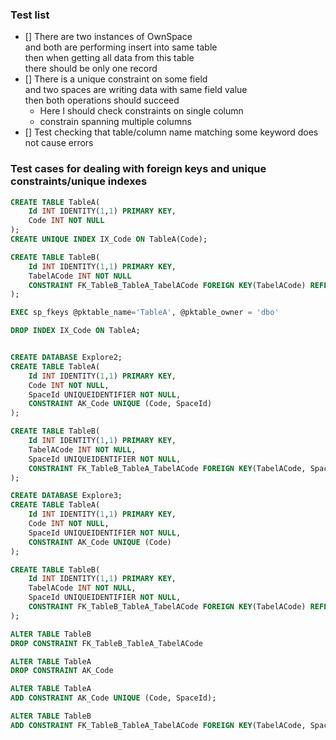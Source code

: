 ﻿### Test list
 - [] There are two instances of OwnSpace\
and both are performing insert into same table\
then when getting all data from this table\
there should be only one record
 - [] There is a unique constraint on some field\
and two spaces are writing data with same field value\
then both operations should succeed
    - Here I should check constraints on single column
    - constrain spanning multiple columns
 - [] Test checking that table/column name matching some keyword does not cause errors


### Test cases for dealing with foreign keys and unique constraints/unique indexes

```sql
CREATE TABLE TableA(
    Id INT IDENTITY(1,1) PRIMARY KEY,
    Code INT NOT NULL    
);
CREATE UNIQUE INDEX IX_Code ON TableA(Code);

CREATE TABLE TableB(
    Id INT IDENTITY(1,1) PRIMARY KEY,
    TabelACode INT NOT NULL
    CONSTRAINT FK_TableB_TableA_TabelACode FOREIGN KEY(TabelACode) REFERENCES TableA(Code)
);

EXEC sp_fkeys @pktable_name='TableA', @pktable_owner = 'dbo'

DROP INDEX IX_Code ON TableA;


CREATE DATABASE Explore2;
CREATE TABLE TableA(
    Id INT IDENTITY(1,1) PRIMARY KEY,
    Code INT NOT NULL,
    SpaceId UNIQUEIDENTIFIER NOT NULL,
    CONSTRAINT AK_Code UNIQUE (Code, SpaceId)
);

CREATE TABLE TableB(
    Id INT IDENTITY(1,1) PRIMARY KEY,
    TabelACode INT NOT NULL,
    SpaceId UNIQUEIDENTIFIER NOT NULL,
    CONSTRAINT FK_TableB_TableA_TabelACode FOREIGN KEY(TabelACode, SpaceId) REFERENCES TableA(Code, SpaceId)
);

CREATE DATABASE Explore3;
CREATE TABLE TableA(
    Id INT IDENTITY(1,1) PRIMARY KEY,
    Code INT NOT NULL,
    SpaceId UNIQUEIDENTIFIER NOT NULL,
    CONSTRAINT AK_Code UNIQUE (Code)
);

CREATE TABLE TableB(
    Id INT IDENTITY(1,1) PRIMARY KEY,
    TabelACode INT NOT NULL,
    SpaceId UNIQUEIDENTIFIER NOT NULL,
    CONSTRAINT FK_TableB_TableA_TabelACode FOREIGN KEY(TabelACode) REFERENCES TableA(Code)
);

ALTER TABLE TableB
DROP CONSTRAINT FK_TableB_TableA_TabelACode

ALTER TABLE TableA
DROP CONSTRAINT AK_Code

ALTER TABLE TableA
ADD CONSTRAINT AK_Code UNIQUE (Code, SpaceId);

ALTER TABLE TableB
ADD CONSTRAINT FK_TableB_TableA_TabelACode FOREIGN KEY(TabelACode, SpaceId) REFERENCES TableA(Code, SpaceId);
```